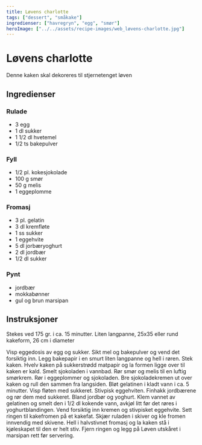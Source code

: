 ```yaml
---
title: Løvens charlotte
tags: ["dessert", "småkake"]
ingredienser: ["havregryn", "egg", "smør"]
heroImage: ["../../assets/recipe-images/web_løvens-charlotte.jpg"]
---
```


# Løvens charlotte

Denne kaken skal dekoreres til stjernetenget løven

## Ingredienser

### Rulade

- 3 egg
- 1 dl sukker
- 1 1/2 dl hvetemel
- 1/2 ts bakepulver

### Fyll

- 1/2 pl. kokesjokolade
- 100 g smør
- 50 g melis
- 1 eggeplomme

### Fromasj

- 3 pl. gelatin
- 3 dl kremfløte
- 1 ss sukker
- 1 eggehvite
- 5 dl jorbæryoghurt
- 2 dl jordbær
- 1/2 dl sukker

### Pynt

- jordbær
- mokkabønner
- gul og brun marsipan

## Instruksjoner

Stekes ved 175 gr. i ca. 15 minutter. Liten langpanne, 25x35 eller rund kakeform, 26 cm i diameter

Visp eggedosis av egg og sukker. Sikt mel og bakepulver og vend det forsiktig inn. Legg bakepapir i en smurt liten langpanne og hell i røren. Stek kaken. Hvelv kaken på sukkerstrødd matpapir og la formen ligge over til kaken er kald. Smelt sjokoladen i vannbad. Rør smør og melis til en luftig smørkrem. Rør i eggeplommer og sjokoladen. Bre sjokoladekremen ut over kaken og rull den sammen fra langsiden. Bløt gelatinen i kladt vann i ca. 5 minutter. Visp fløten med sukkeret. Stivpisk eggehviten. Finhakk jordbærene og rør dem med sukkeret. Bland jordbør og yoghurt. Klem vannet av gelatinen og smelt den i 1/2 dl kokende vann, avkjøl litt før det røres i yoghurtblandingen. Vend forsiktig inn kremen og stivpisket eggehvite. Sett ringen til kakefromen på et kakefat. Skjær ruladen i skiver og kle fromen innvendig med skivene. Hell i halvstivnet fromasj og la kaken stå i kjøleskapet til den er helt stiv. Fjern ringen og legg på Løven utskåret i marsipan rett før servering.
